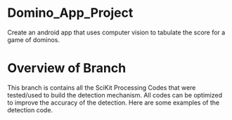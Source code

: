 # Domino_App_Project
Create an android app that uses computer vision to tabulate the score for a game of dominos. 
# Overview of Branch
This branch is contains all the SciKit Processing Codes that were tested/used to build the detection mechanism. All codes can be optimized to improve the accuracy of the detection. Here are some examples of the detection code.
